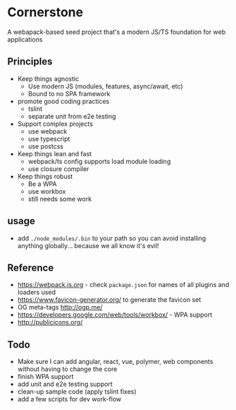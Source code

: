 # Cornerstone

A webapack-based seed project that's a modern JS/TS foundation for web applications

## Principles

* Keep things agnostic
  * Use modern JS (modules, features, async/await, etc)
  * Bound to no SPA framework
* promote good coding practices
  * tslint
  * separate unit from e2e testing
* Support complex projects
  * use webpack
  * use typescript
  * use postcss
* Keep things lean and fast
  * webpack/ts config supports load module loading
  * use closure compiler
* Keep things robust
  * Be a WPA
  * use workbox
  * still needs some work

## usage
* add `./node_modules/.bin` to your path so you can avoid installing anything globally... because we all know it's evil!

## Reference
* https://webpack.js.org - check `package.json` for names of all plugins and loaders used
* https://www.favicon-generator.org/ to generate the favicon set
* OG meta-tags http://ogp.me/
* https://developers.google.com/web/tools/workbox/ - WPA support
* http://publicicons.org/


## Todo

* Make sure I can add angular, react, vue, polymer, web components without having to change the core
* finish WPA support
* add unit and e2e testing support
* clean-up sample code (apply tslint fixes)
* add a few scripts for dev work-flow
